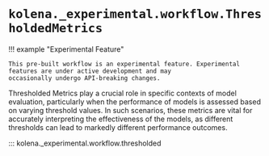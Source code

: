 
# `kolena._experimental.workflow.ThresholdedMetrics`

!!! example "Experimental Feature"

    This pre-built workflow is an experimental feature. Experimental features are under active development and may
    occasionally undergo API-breaking changes.

Thresholded Metrics play a crucial role in specific contexts of model evaluation, particularly when the performance
of models is assessed based on varying threshold values. In such scenarios, these metrics are vital for accurately
interpreting the effectiveness of the models, as different thresholds can lead to markedly different performance
outcomes.

::: kolena._experimental.workflow.thresholded
